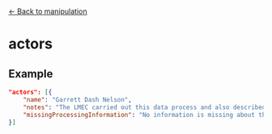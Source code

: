 ---
---

<br>

[← Back to manipulation](./manipulation.html)

# actors

<template>
    <div v-if="this.dataLifecycle.manipulation" id = "container">
      <p class="larger-text">{{this.dataLifecycle.manipulation.properties.actors.description}}</p>
      <p >Expected Type: <strong>{{this.dataLifecycle.manipulation.properties.actors.type}}</strong></p>
    <table id ="property-table">
        <tr>
            <th>Property</th>
            <th>Expected Type</th>
            <th>Required</th>
            <th>Description</th>
        </tr>
        <tr v-for="item, index in this.dataLifecycle.manipulation.properties.actors.items[0].properties" :key="index">
            <td><a :href="index + '.html'" >{{index}}</a></td>
            <td>{{item.type}}</td>
            <td id="required">{{checkRequired(index, schema.dataLifecycle.properties.manipulation.properties.actors.items[0].required)}}</td>
            <td>{{item.description}}</td>
        </tr>
    </table> 
    </div>
</template>

<script>
import axios from 'axios'


export default {

    data() {
        return {
          schema: [],
          coreCitation: [],
          dataEndpoints: [],
          subjectTagging: [],
          dataBiography: [],
          resourceConstellation: [],
          dataLifecycle: [],
        }
    },
    methods: {
        whatsUp(){
          console.log(this.schema.dataLifecycle.properties.manipulation.properties.actors.items[0].required)
        },
        checkRequired(evaluatedItem, requiredFieldsList){
            if (requiredFieldsList.includes(evaluatedItem)){
                return 'x'
            } else {
                return ''
            }
        }
    },
    computed: {
        data() {
            return this.$page.frontmatter
        }
    },
    created() {
        //returns a promise
        axios.get("https://raw.githubusercontent.com/nblmc/Data-Context/master/schema.json")
            .then(response => {
                this.schema = response.data.properties
                this.coreCitation = response.data.properties.coreCitation.properties
                this.dataEndpoints = response.data.properties.dataEndpoints
                this.subjectTagging = response.data.properties.subjectTagging.properties
                this.dataBiography = response.data.properties.dataBiography.properties
                this.resourceConstellation = response.data.properties.resourceConstellation.properties
                this.dataLifecycle = response.data.properties.dataLifecycle.properties
            }).catch(err => {
                console.log(err)
            })
    }
}
</script>

<style lang="stylus">

table#property-table
  width:100%

p.larger-text
  font-size 120%

td#required
  text-align center

</style>

## Example 

``` json
"actors": [{
	"name": "Garrett Dash Nelson",
	"notes": "The LMEC carried out this data process and also described the processing steps in a Jupyter notebook.",
	"missingProcessingInformation": "No information is missing about the data processing. This processing description is healthy."
}]
```